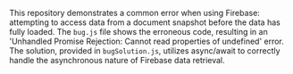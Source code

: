 This repository demonstrates a common error when using Firebase: attempting to access data from a document snapshot before the data has fully loaded. The `bug.js` file shows the erroneous code, resulting in an 'Unhandled Promise Rejection: Cannot read properties of undefined' error.  The solution, provided in `bugSolution.js`, utilizes async/await to correctly handle the asynchronous nature of Firebase data retrieval.